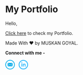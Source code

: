 # My Portfolio

Hello,

[Click here](https://goyalmuskan.github.io/MyPortfolio/index.html) to check my Portfolio.

Made With ❤ by MUSKAN GOYAL.




**Connect with me -**

<a href="mailto:muskangoyal05@gmail.com"><img src="Images/mail.png" width="30px" height="30px"></a> &nbsp;
<a href="https://www.linkedin.com/in/goyalmuskan/"><img src="Images/linkedin.png" width="30px" height="30px"></a>
